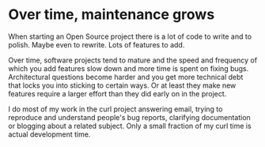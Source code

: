 # Over time, maintenance grows

When starting an Open Source project there is a lot of code to write and to
polish. Maybe even to rewrite. Lots of features to add.

Over time, software projects tend to mature and the speed and frequency of
which you add features slow down and more time is spent on fixing bugs.
Architectural questions become harder and you get more technical debt that
locks you into sticking to certain ways. Or at least they make new features
require a larger effort than they did early on in the project.

I do most of my work in the curl project answering email, trying to reproduce
and understand people's bug reports, clarifying documentation or blogging
about a related subject. Only a small fraction of my curl time is actual
development time.
